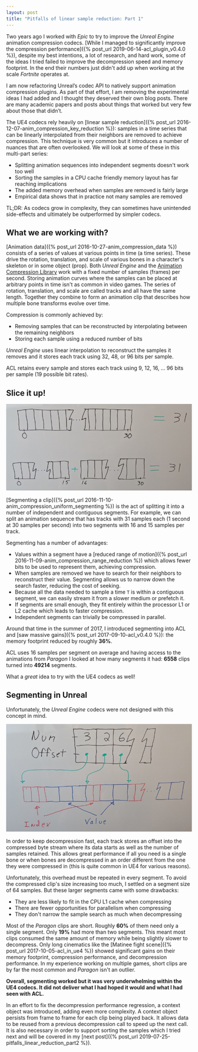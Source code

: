 ```yaml
---
layout: post
title: "Pitfalls of linear sample reduction: Part 1"
---
```

Two years ago I worked with *Epic* to try to improve the *Unreal Engine* animation compression codecs. [While I managed to significantly improve the compression performance]({% post_url 2019-06-14-acl_plugin_v0.4.0 %}), despite my best intentions, a lot of research, and hard work, some of the ideas I tried failed to improve the decompression speed and memory footprint. In the end their numbers just didn't add up when working at the scale *Fortnite* operates at.

I am now refactoring Unreal’s codec API to natively support animation compression plugins. As part of that effort, I am removing the experimental ideas I had added and I thought they deserved their own blog posts. There are many academic papers and posts about things that worked but very few about those that didn’t.

The UE4 codecs rely heavily on [linear sample reduction]({% post_url 2016-12-07-anim_compression_key_reduction %}): samples in a time series that can be linearly interpolated from their neighbors are removed to achieve compression. This technique is very common but it introduces a number of nuances that are often overlooked. We will look at some of these in this multi-part series:

*  Splitting animation sequences into independent segments doesn't work too well
*  Sorting the samples in a CPU cache friendly memory layout has far reaching implications
*  The added memory overhead when samples are removed is fairly large
*  Empirical data shows that in practice not many samples are removed

TL;DR: As codecs grow in complexity, they can sometimes have unintended side-effects and ultimately be outperformed by simpler codecs.

## What we are working with?

[Animation data]({% post_url 2016-10-27-anim_compression_data %}) consists of a series of values at various points in time (a time series). These drive the rotation, translation, and scale of various bones in a character's skeleton or in some object (prop). Both *Unreal Engine* and the [Animation Compression Library](https://github.com/nfrechette/acl) work with a fixed number of samples (frames) per second. Storing animation curves where the samples can be placed at arbitrary points in time isn't as common in video games. The series of rotation, translation, and scale are called tracks and all have the same length. Together they combine to form an animation clip that describes how multiple bone transforms evolve over time.

Compression is commonly achieved by:

* Removing samples that can be reconstructed by interpolating between the remaining neighbors
* Storing each sample using a reduced number of bits

*Unreal Engine* uses linear interpolation to reconstruct the samples it removes and it stores each track using 32, 48, or 96 bits per sample.

ACL retains every sample and stores each track using 9, 12, 16, ... 96 bits per sample (19 possible bit rates).

## Slice it up!

![Segmenting Explained](/public/segmenting_explained.jpg)

[Segmenting a clip]({% post_url 2016-11-10-anim_compression_uniform_segmenting %}) is the act of splitting it into a number of independent and contiguous segments. For example, we can split an animation sequence that has tracks with 31 samples each (1 second at 30 samples per second) into two segments with 16 and 15 samples per track.

Segmenting has a number of advantages:

* Values within a segment have a [reduced range of motion]({% post_url 2016-11-09-anim_compression_range_reduction %}) which allows fewer bits to be used to represent them, achieving compression.
* When samples are removed we have to search for their neighbors to reconstruct their value. Segmenting allows us to narrow down the search faster, reducing the cost of seeking.
* Because all the data needed to sample a time `T` is within a contiguous segment, we can easily stream it from a slower medium or prefetch it.
* If segments are small enough, they fit entirely within the processor L1 or L2 cache which leads to faster compression.
* Independent segments can trivially be compressed in parallel.

Around that time in the summer of 2017, I introduced segmenting into ACL and [saw massive gains]({% post_url 2017-09-10-acl_v0.4.0 %}): the memory footprint reduced by roughly **36%**.

ACL uses 16 samples per segment on average and having access to the animations from *Paragon* I looked at how many segments it had: **6558** clips turned into **49214** segments.

What a *great* idea to try with the UE4 codecs as well!

## Segmenting in Unreal

Unfortunately, the *Unreal Engine* codecs were not designed with this concept in mind.

![Offset map](/public/offset_map.jpg)

In order to keep decompression fast, each track stores an offset into the compressed byte stream where its data starts as well as the number of samples retained. This allows great performance if all you need is a single bone or when bones are decompressed in an order different from the one they were compressed in (this is quite common in UE4 for various reasons).

Unfortunately, this overhead must be repeated in every segment. To avoid the compressed clip's size increasing too much, I settled on a segment size of 64 samples. But these larger segments came with some drawbacks:

* They are less likely to fit in the CPU L1 cache when compressing
* There are fewer opportunities for parallelism when compressing
* They don't narrow the sample search as much when decompressing

Most of the *Paragon* clips are short. Roughly **60%** of them need only a single segment. Only **19%** had more than two segments. This meant most clips consumed the same amount of memory while being slightly slower to decompress. Only long cinematics like the [Matinee fight scene]({% post_url 2017-10-05-acl_in_ue4 %}) showed significant gains on their memory footprint, compression performance, and decompression performance. In my experience working on multiple games, short clips are by far the most common and *Paragon* isn't an outlier.

**Overall, segmenting worked but it was very underwhelming within the UE4 codecs. It did not deliver what I had hoped it would and what I had seen with ACL.**

In an effort to fix the decompression performance regression, a context object was introduced, adding even more complexity. A context object persists from frame to frame for each clip being played back. It allows data to be reused from a previous decompression call to speed up the next call. It is also necessary in order to support sorting the samples which I tried next and will be covered in my [next post]({% post_url 2019-07-25-pitfalls_linear_reduction_part2 %}).
